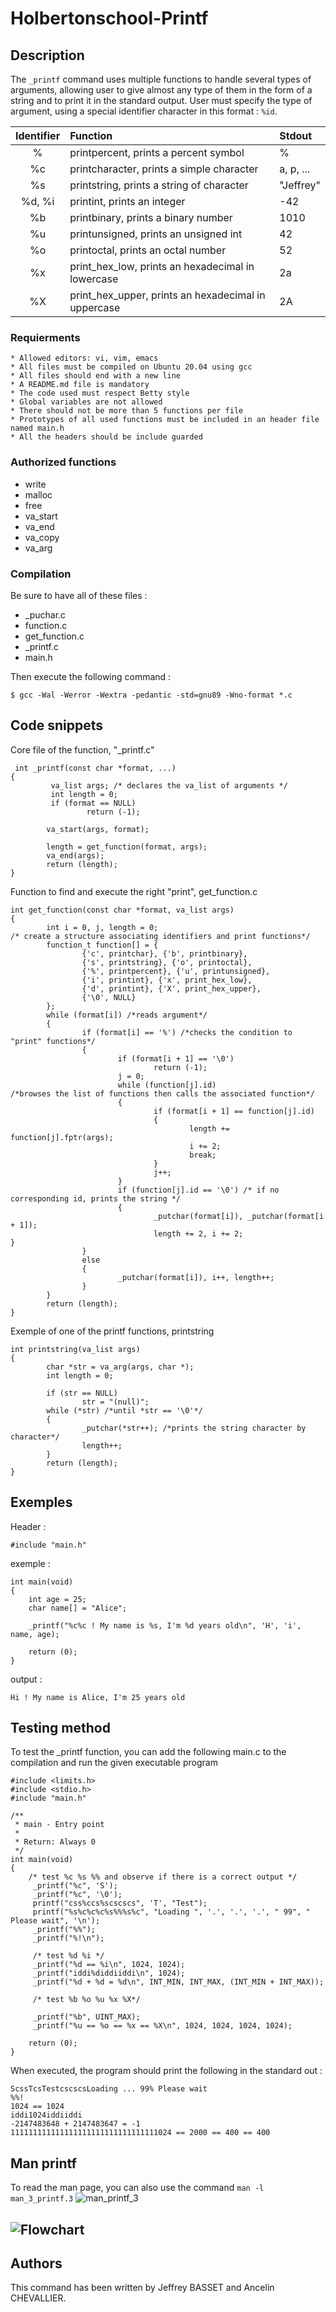 # Holbertonschool-Printf

## Description
The `_printf` command uses multiple functions to handle several types of arguments, allowing user to give almost any type of them
in the form of a string and to print it in the standard output. User must specify the type of argument, using a special identifier character in this format : `%id`.

| Identifier | Function | Stdout |
| :-----:   |:--------- | :------|
|%  |printpercent, prints a percent symbol  |%  |
|%c |printcharacter, prints a simple character  |a, p, ...  |
|%s |printstring, prints a string of character  |"Jeffrey"  |
|%d, %i |printint, prints an integer    |-42 |
|%b |printbinary, prints a binary number    |1010   |
|%u |printunsigned, prints an unsigned int  |42 |
|%o |printoctal, prints an octal number    |52  |
|%x |print_hex_low, prints an hexadecimal in lowercase  |2a |
|%X |print_hex_upper, prints an hexadecimal in uppercase    |2A |
 
### Requierments
    * Allowed editors: vi, vim, emacs
    * All files must be compiled on Ubuntu 20.04 using gcc
    * All files should end with a new line
    * A README.md file is mandatory
    * The code used must respect Betty style
    * Global variables are not allowed
    * There should not be more than 5 functions per file
    * Prototypes of all used functions must be included in an header file named main.h
    * All the headers should be include guarded

### Authorized functions
* write
* malloc
* free
* va_start
* va_end
* va_copy
* va_arg

### Compilation
Be sure to have all of these files :
* \_puchar.c
* function.c
* get_function.c
* \_printf.c
* main.h

Then execute the following command :
```
$ gcc -Wal -Werror -Wextra -pedantic -std=gnu89 -Wno-format *.c
```
## Code snippets
Core file of the function, "\_printf.c"
```
 int _printf(const char *format, ...)
{
         va_list args; /* declares the va_list of arguments */
         int length = 0;
         if (format == NULL)
                 return (-1);

        va_start(args, format);

        length = get_function(format, args);
        va_end(args);
        return (length);
}
```
Function to find and execute the right "print", get_function.c

```
int get_function(const char *format, va_list args)
{
        int i = 0, j, length = 0;
/* create a structure associating identifiers and print functions*/
        function_t function[] = {
                {'c', printchar}, {'b', printbinary},
                {'s', printstring}, {'o', printoctal},
                {'%', printpercent}, {'u', printunsigned},
                {'i', printint}, {'x', print_hex_low},
                {'d', printint}, {'X', print_hex_upper},
                {'\0', NULL}
        };
        while (format[i]) /*reads argument*/
        {
                if (format[i] == '%') /*checks the condition to "print" functions*/
                {
                        if (format[i + 1] == '\0')
                                return (-1);
                        j = 0;
                        while (function[j].id)
/*browses the list of functions then calls the associated function*/
                        {
                                if (format[i + 1] == function[j].id)
                                {
                                        length += function[j].fptr(args);
                                        i += 2;
                                        break;
                                }
                                j++;
                        }
                        if (function[j].id == '\0') /* if no corresponding id, prints the string */
                        {
                                _putchar(format[i]), _putchar(format[i + 1]);
                                length += 2, i += 2;                                                }
                }
                else
                {
                        _putchar(format[i]), i++, length++;
                }
        }
        return (length);
}
```
Exemple of one of the printf functions, printstring
```
int printstring(va_list args)
{
        char *str = va_arg(args, char *);
        int length = 0;

        if (str == NULL)
                str = "(null)";
        while (*str) /*until *str == '\0'*/
        {
                _putchar(*str++); /*prints the string character by character*/
                length++;
        }
        return (length);
}
```
## Exemples
Header :
```
#include "main.h"
```
exemple :
```
int main(void)
{
    int age = 25;
    char name[] = "Alice";

    _printf("%c%c ! My name is %s, I'm %d years old\n", 'H', 'i', name, age);

    return (0);
}
```
output :
```
Hi ! My name is Alice, I'm 25 years old
```
## Testing method
To test the \_printf function, you can add the following main.c to the compilation and run the given executable program
```
#include <limits.h>
#include <stdio.h>
#include "main.h"

/**
 * main - Entry point
 *
 * Return: Always 0
 */
int main(void)
{
	/* test %c %s %% and observe if there is a correct output */
	 _printf("%c", 'S');
	 _printf("%c", '\0');
	 printf("css%ccs%scscscs", 'T', "Test");
	 printf("%s%c%c%c%s%%%s%c", "Loading ", '.', '.', '.', " 99", " Please wait", '\n');
	 _printf("%%");
	 _printf("%!\n");

	 /* test %d %i */
	 _printf("%d == %i\n", 1024, 1024);
	 _printf("iddi%diddiiddi\n", 1024);
	 _printf("%d + %d = %d\n", INT_MIN, INT_MAX, (INT_MIN + INT_MAX));

	 /* test %b %o %u %x %X*/

	 _printf("%b", UINT_MAX);
	 _printf("%u == %o == %x == %X\n", 1024, 1024, 1024, 1024);
	 
    return (0);
}
```
When executed, the program should print the following in the standard out :
```
ScssTcsTestcscscsLoading ... 99% Please wait
%%!
1024 == 1024
iddi1024iddiiddi
-2147483648 + 2147483647 = -1
111111111111111111111111111111111024 == 2000 == 400 == 400
```
## Man printf
To read the man page, you can also use the command 
```man -l man_3_printf.3```
![man_printf_3](https://github.com/Ancelin-31/holbertonschool-printf/blob/test/man_printf.png)
## ![Flowchart](https://github.com/Ancelin-31/holbertonschool-printf/blob/test/flowchart.jpg)
## Authors
This command has been written by Jeffrey BASSET and Ancelin CHEVALLIER.
